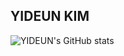 ## YIDEUN KIM

![YIDEUN's GitHub stats](https://github-readme-stats.vercel.app/api?username=IDENTUNECHI&show_icons=true&theme=radical)
<!--
**IDENTUNECHI/IDENTUNECHI** is a ✨ _special_ ✨ repository because its `README.md` (this file) appears on your GitHub profile.

Here are some ideas to get you started:

- 🔭 I’m currently working on ...
- 🌱 I’m currently learning ...
- 👯 I’m looking to collaborate on ...
- 🤔 I’m looking for help with ...
- 💬 Ask me about ...
- 📫 How to reach me: ...
- 😄 Pronouns: ...
- ⚡ Fun fact: ...
-->
